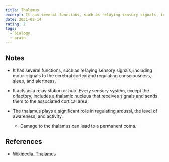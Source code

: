 ```yaml
---
title: Thalamus
excerpt: It has several functions, such as relaying sensory signals, including motor signals to the cerebral cortex and regulating consciousness, sleep, and alertness.
date: 2021-08-14
rating: 2
tags:
  - biology
  - brain
---
```


## Notes

- It has several functions, such as relaying sensory signals, including motor signals to the cerebral cortex and regulating consciousness, sleep, and alertness.

- It acts as a relay station or hub. Every sensory system, except the olfactory, includes a thalamic nucleus that receives signals and sends them to the associated cortical area.

- The thalamus plays a significant role in regulating arousal, the level of awareness, and activity.
  - Damage to the thalamus can lead to a permanent coma.

## References

- [Wikipedia. Thalamus](https://en.wikipedia.org/wiki/Thalamus)

